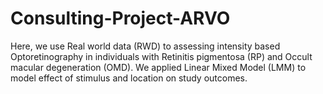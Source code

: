 # Consulting-Project-ARVO
Here, we use Real world data (RWD) to assessing intensity based Optoretinography in individuals with Retinitis pigmentosa (RP) and Occult macular degeneration (OMD). We applied Linear Mixed Model (LMM) to model effect of stimulus and location on study outcomes. 
